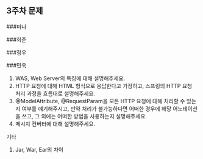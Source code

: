 ## 3주차 문제

###미나


###희준


###정우


###민욱 
1. WAS, Web Server의 특징에 대해 설명해주세요.
2. HTTP 요청에 대해 HTML 형식으로 응답한다고 가정하고, 스프링의 HTTP 요청 처리 과정을 흐름대로 설명해주세요.
3. @ModelAttribute, @RequestParam을 모든 HTTP 요청에 대해 처리할 수 있는지 여부를 얘기해주시고, 만약 처리가 불가능하다면 어떠한 경우에 해당 어노테이션을 쓰고, 그 외에는 어떠한 방법을 사용하는지 설명해주세요.
4. 메시지 컨버터에 대해 설명해주세요.

기타
1. Jar, War, Ear의 차이

